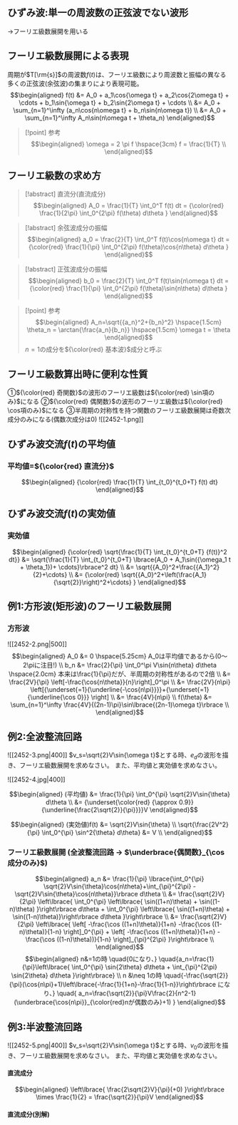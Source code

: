 ## ひずみ波:単一の周波数の正弦波でない波形
$\rightarrow$フーリエ級数展開を用いる

## フーリエ級数展開による表現
周期が$T[\rm{s}]$の周波数$f(t)$は、フーリエ級数により周波数と振幅の異なる多くの正弦波(余弦波)の集まりにより表現可能。
$$\begin{aligned}
f(t) &= A_0 + a_1\cos{\omega t} + a_2\cos{2\omega t} + \cdots + b_1\sin{\omega t} + b_2\sin{2\omega t} + \cdots \\
&= A_0 + \sum_{n=1}^\infty (a_n\cos{n\omega t} + b_n\sin{n\omega t}) \\
&= A_0 + \sum_{n=1}^\infty A_n\sin(n\omega t + \theta_n)
\end{aligned}$$
> [!point] 参考
> $$\begin{aligned}
> \omega = 2 \pi f \hspace{3cm} f = \frac{1}{T} \\
> \end{aligned}$$

## フーリエ級数の求め方
> [!abstract] 直流分(直流成分)
> $$\begin{aligned}
> A_0 = \frac{1}{T} \int_0^T f(t) dt = {\color{red} \frac{1}{2\pi} \int_0^{2\pi} f(\theta) d\theta }
> \end{aligned}$$

> [!abstract] 余弦波成分の振幅
> $$\begin{aligned}
> a_0 = \frac{2}{T} \int_0^T f(t)\cos{n\omega t} dt = {\color{red} \frac{1}{\pi} \int_0^{2\pi} f(\theta)\cos{n\theta} d\theta }
> \end{aligned}$$

> [!abstract] 正弦波成分の振幅
> $$\begin{aligned}
> b_0 = \frac{2}{T} \int_0^T f(t)\sin{n\omega t} dt = {\color{red} \frac{1}{\pi} \int_0^{2\pi} f(\theta)\sin{n\theta} d\theta }
> \end{aligned}$$

> [!point] 参考
> $$\begin{aligned}
> A_n=\sqrt{{a_n}^2+{b_n}^2} \hspace{1.5cm} \theta_n = \arctan{\frac{a_n}{b_n}} \hspace{1.5cm} \omega t = \theta
> \end{aligned}$$
> $n=1$の成分を${\color{red} 基本波}$成分と呼ぶ

## フーリエ級数算出時に便利な性質
①${\color{red} 奇関数}$の波形のフーリエ級数は${\color{red} \sin項のみ}$になる
②${\color{red} 偶関数}$の波形のフーリエ級数は${\color{red} \cos項のみ}$になる
③半周期の対称性を持つ関数のフーリエ級数展開は奇数次成分のみになる(偶数次成分は$0$)
![[2452-1.png]]

## ひずみ波交流$f(t)$の平均値
### 平均値=${\color{red} 直流分}$
$$\begin{aligned}
{\color{red} \frac{1}{T} \int_{t_0}^{t_0+T} f(t) dt}
\end{aligned}$$

## ひずみ波交流$f(t)$の実効値
### 実効値
$$\begin{aligned}
{\color{red} \sqrt{\frac{1}{T} \int_{t_0}^{t_0+T} {f(t)}^2 dt}} &= \sqrt{\frac{1}{T} \int_{t_0}^{t_0+T} \lbrace{A_0 + A_1\sin({\omega_1 t + \theta_1})+ \cdots}\rbrace^2 dt} \\
&= \sqrt{{A_0}^2+\frac{{A_1}^2}{2}+\cdots} \\
&= {\color{red} \sqrt{{A_0}^2+\left(\frac{A_1}{\sqrt{2}}\right)^2+\cdots} }
\end{aligned}$$

## 例$1$:方形波(矩形波)のフーリエ級数展開
### 方形波
![[2452-2.png|500]]
$$\begin{aligned}
A_0 &= 0 \hspace{5.25cm} A_0は平均値であるから(0〜2\piに注目!) \\
b_n &= \frac{2}{\pi} \int_0^\pi V\sin{n\theta} d\theta \hspace{2.0cm} 本来は\frac{1}{\pi}だが、半周期の対称性があるので2倍 \\
&= \frac{2V}{\pi} \left[-\frac{\cos{n\theta}}{n}\right]_0^\pi \\
&= \frac{2V}{n\pi} \left[{\underset{=1}{\underline{-\cos{n\pi}}}}+{\underset{=1}{\underline{\cos 0}}} \right] \\
&= \frac{4V}{n\pi} \\
f(\theta) &= \sum_{n=1}^\infty \frac{4V}{(2n-1)\pi}\sin\lbrace{(2n-1)\omega t}\rbrace \\
\end{aligned}$$

## 例$2$:全波整流回路
![[2452-3.png|400]]
$v_s=\sqrt{2}V\sin{\omega t}$とする時、$e_d$の波形を描き、フーリエ級数展開を求めなさい。
また、平均値と実効値を求めなさい。

![[2452-4.jpg|400]]

$$\begin{aligned}
(平均値) &= \frac{1}{\pi} \int_0^{\pi} \sqrt{2}V\sin{\theta} d\theta \\
&= {\underset{\color{red} {\approx 0.9}}{\underline{\frac{2\sqrt{2}}{\pi}}}}V
\end{aligned}$$

$$\begin{aligned}
(実効値)f(t) &= \sqrt{2}V\sin{\theta} \\
\sqrt{\frac{2V^2}{\pi} \int_0^{\pi} \sin^2{\theta} d\theta} &= V \\
\end{aligned}$$

### フーリエ級数展開 (全波整流回路 $\rightarrow$ $\underbrace{偶関数}_{\cos 成分のみ}$)
$$\begin{aligned}
a_n &= \frac{1}{\pi} \lbrace{\int_0^{\pi} \sqrt{2}V\sin{\theta}\cos{n\theta}+\int_{\pi}^{2\pi} -\sqrt{2}V\sin{\theta}\cos{n\theta}}\rbrace d\theta \\
&= \frac{\sqrt{2}V}{2\pi} \left\lbrace{ \int_0^{\pi} \left\lbrace{ \sin((1+n)\theta) + \sin((1-n)\theta) }\right\rbrace d\theta  + \int_0^{\pi} \left\lbrace{ \sin((1+n)\theta) + \sin((1-n)\theta)}\right\rbrace d\theta }\right\rbrace \\
&= \frac{\sqrt{2}V}{2\pi} \left\lbrace{ \left[ -\frac{\cos ((1+n)\theta)}{1+n} -\frac{\cos ((1-n)\theta)}{1-n} \right]_0^{\pi} + \left[ -\frac{\cos ((1+n)\theta)}{1+n} -\frac{\cos ((1-n)\theta))}{1-n} \right]_{\pi}^{2\pi} }\right\rbrace \\
\end{aligned}$$
$$\begin{aligned}
n&=1の時 \quad{0になり、} \quad{a_n=\frac{1}{\pi}\left\lbrace{ \int_0^{\pi} \sin{2\theta} d\theta + \int_{\pi}^{2\pi} \sin{2\theta} d\theta }\right\rbrace} \\
n &\neq 1の時 \quad{-\frac{\sqrt{2}}{\pi}(\cos{n\pi}+1)\left\lbrace{-\frac{1}{1+n}-\frac{1}{1-n}}\right\rbrace になり、} \quad{ a_n=\frac{\sqrt{2}}{\pi}V\frac{2}{n^2-1}(\underbrace{\cos{n\pi}}_{\color{red}nが偶数のみ}+1) }
\end{aligned}$$

## 例$3$:半波整流回路
![[2452-5.png|400]]
$v_s=\sqrt{2}V\sin{\omega t}$とする時、$v_0$の波形を描き、フーリエ級数展開を求めなさい。
また、平均値と実効値を求めなさい。

#### 直流成分
$$\begin{aligned}
\left\lbrace{ \frac{2\sqrt{2}V}{\pi}(+0) }\right\rbrace \times \frac{1}{2} = \frac{\sqrt{2}}{\pi}V
\end{aligned}$$

#### 直流成分(別解)